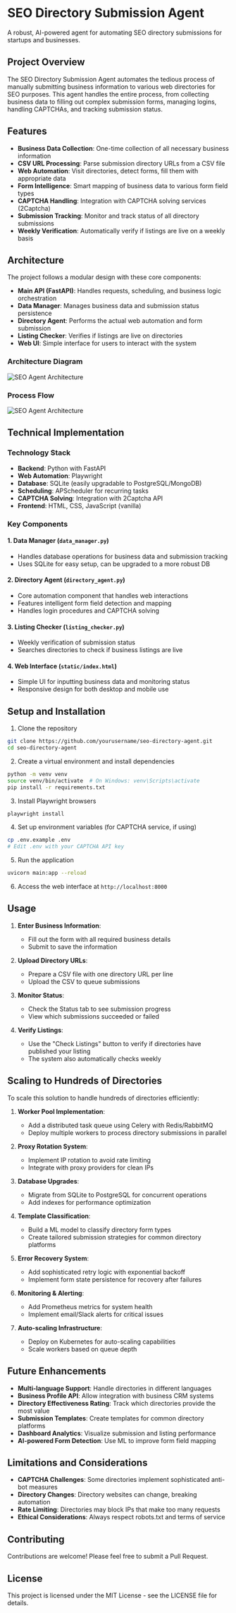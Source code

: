 # SEO Directory Submission Agent

A robust, AI-powered agent for automating SEO directory submissions for startups and businesses.

## Project Overview

The SEO Directory Submission Agent automates the tedious process of manually submitting business information to various web directories for SEO purposes. This agent handles the entire process, from collecting business data to filling out complex submission forms, managing logins, handling CAPTCHAs, and tracking submission status.

## Features

- **Business Data Collection**: One-time collection of all necessary business information
- **CSV URL Processing**: Parse submission directory URLs from a CSV file
- **Web Automation**: Visit directories, detect forms, fill them with appropriate data
- **Form Intelligence**: Smart mapping of business data to various form field types
- **CAPTCHA Handling**: Integration with CAPTCHA solving services (2Captcha)
- **Submission Tracking**: Monitor and track status of all directory submissions
- **Weekly Verification**: Automatically verify if listings are live on a weekly basis

## Architecture

The project follows a modular design with these core components:

- **Main API (FastAPI)**: Handles requests, scheduling, and business logic orchestration
- **Data Manager**: Manages business data and submission status persistence
- **Directory Agent**: Performs the actual web automation and form submission
- **Listing Checker**: Verifies if listings are live on directories
- **Web UI**: Simple interface for users to interact with the system

### Architecture Diagram
![SEO Agent Architecture](./images/archi.svg)

### Process Flow
![SEO Agent Architecture](./images/flow.svg)


## Technical Implementation

### Technology Stack

- **Backend**: Python with FastAPI
- **Web Automation**: Playwright
- **Database**: SQLite (easily upgradable to PostgreSQL/MongoDB)
- **Scheduling**: APScheduler for recurring tasks
- **CAPTCHA Solving**: Integration with 2Captcha API
- **Frontend**: HTML, CSS, JavaScript (vanilla)

### Key Components

#### 1. Data Manager (`data_manager.py`)
- Handles database operations for business data and submission tracking
- Uses SQLite for easy setup, can be upgraded to a more robust DB

#### 2. Directory Agent (`directory_agent.py`)
- Core automation component that handles web interactions
- Features intelligent form field detection and mapping
- Handles login procedures and CAPTCHA solving

#### 3. Listing Checker (`listing_checker.py`)
- Weekly verification of submission status
- Searches directories to check if business listings are live

#### 4. Web Interface (`static/index.html`)
- Simple UI for inputting business data and monitoring status
- Responsive design for both desktop and mobile use

## Setup and Installation

1. Clone the repository
```bash
git clone https://github.com/yourusername/seo-directory-agent.git
cd seo-directory-agent
```

2. Create a virtual environment and install dependencies
```bash
python -m venv venv
source venv/bin/activate  # On Windows: venv\Scripts\activate
pip install -r requirements.txt
```

3. Install Playwright browsers
```bash
playwright install
```

4. Set up environment variables (for CAPTCHA service, if using)
```bash
cp .env.example .env
# Edit .env with your CAPTCHA API key
```

5. Run the application
```bash
uvicorn main:app --reload
```

6. Access the web interface at `http://localhost:8000`

## Usage

1. **Enter Business Information**:
   - Fill out the form with all required business details
   - Submit to save the information

2. **Upload Directory URLs**:
   - Prepare a CSV file with one directory URL per line
   - Upload the CSV to queue submissions

3. **Monitor Status**:
   - Check the Status tab to see submission progress
   - View which submissions succeeded or failed

4. **Verify Listings**:
   - Use the "Check Listings" button to verify if directories have published your listing
   - The system also automatically checks weekly

## Scaling to Hundreds of Directories

To scale this solution to handle hundreds of directories efficiently:

1. **Worker Pool Implementation**:
   - Add a distributed task queue using Celery with Redis/RabbitMQ
   - Deploy multiple workers to process directory submissions in parallel

2. **Proxy Rotation System**:
   - Implement IP rotation to avoid rate limiting
   - Integrate with proxy providers for clean IPs

3. **Database Upgrades**:
   - Migrate from SQLite to PostgreSQL for concurrent operations
   - Add indexes for performance optimization

4. **Template Classification**:
   - Build a ML model to classify directory form types
   - Create tailored submission strategies for common directory platforms

5. **Error Recovery System**:
   - Add sophisticated retry logic with exponential backoff
   - Implement form state persistence for recovery after failures

6. **Monitoring & Alerting**:
   - Add Prometheus metrics for system health
   - Implement email/Slack alerts for critical issues

7. **Auto-scaling Infrastructure**:
   - Deploy on Kubernetes for auto-scaling capabilities
   - Scale workers based on queue depth

## Future Enhancements

- **Multi-language Support**: Handle directories in different languages
- **Business Profile API**: Allow integration with business CRM systems
- **Directory Effectiveness Rating**: Track which directories provide the most value
- **Submission Templates**: Create templates for common directory platforms
- **Dashboard Analytics**: Visualize submission and listing performance
- **AI-powered Form Detection**: Use ML to improve form field mapping

## Limitations and Considerations

- **CAPTCHA Challenges**: Some directories implement sophisticated anti-bot measures
- **Directory Changes**: Directory websites can change, breaking automation
- **Rate Limiting**: Directories may block IPs that make too many requests
- **Ethical Considerations**: Always respect robots.txt and terms of service

## Contributing

Contributions are welcome! Please feel free to submit a Pull Request.

## License

This project is licensed under the MIT License - see the LICENSE file for details.